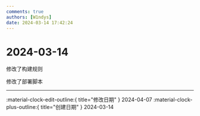 ```yaml
---
comments: true
authors: [W1ndys]
date: 2024-03-14 17:42:24
---
```


# 2024-03-14

修改了构建规则

修改了部署脚本

<!-- more -->

---

:material-clock-edit-outline:{ title="修改日期" } 2024-04-07
:material-clock-plus-outline:{ title="创建日期" } 2024-03-14
